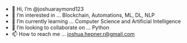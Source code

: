 - 👋 Hi, I’m @joshuaraymond123
- 👀 I’m interested in ... Blockchain, Automations, ML, DL, NLP
- 🌱 I’m currently learning ... Computer Science and Artificial Intelligence
- 💞️ I’m looking to collaborate on ... Python
- 📫 How to reach me ... joshua.hepner.r@gmail.com

<!---
joshuaraymond123/joshuaraymond123 is a ✨ special ✨ repository because its `README.md` (this file) appears on your GitHub profile.
You can click the Preview link to take a look at your changes.
--->
